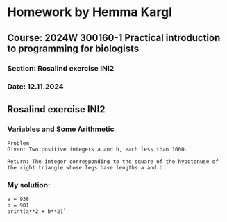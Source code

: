 # **Homework by Hemma Kargl**
## Course: **2024W 300160-1 Practical introduction to programming for biologists**
### Section: Rosalind exercise INI2
### Date: 12.11.2024

## **Rosalind exercise INI2**
### Variables and Some Arithmetic

```
Problem
Given: Two positive integers a and b, each less than 1000.

Return: The integer corresponding to the square of the hypotenuse of the right triangle whose legs have lengths a and b.
```
### My solution:

```
a = 938
b = 981
print(a**2 + b**2)`
```